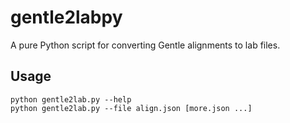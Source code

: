 # gentle2labpy
A pure Python script for converting Gentle alignments to lab files.

## Usage
```
python gentle2lab.py --help
python gentle2lab.py --file align.json [more.json ...]
```

